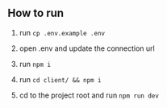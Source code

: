 ## How to run

1. run `cp .env.example .env`

2. open .env and update the connection url

3. run `npm i`

4. run `cd client/ && npm i`

5. cd to the project root and run `npm run dev`
